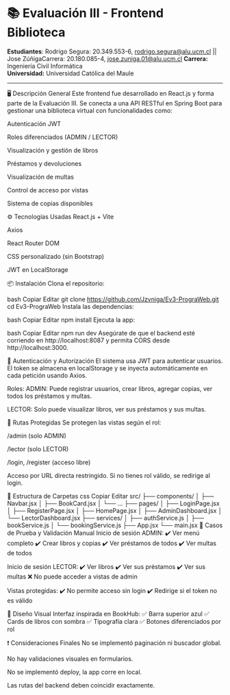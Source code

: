 # 📚 Evaluación III - Frontend Biblioteca

**Estudiantes**: Rodrigo Segura: 20.349.553-6, rodrigo.segura@alu.ucm.cl || Jose ZúñigaCarrera: 20.180.085-4, jose.zuniga.01@alu.ucm.cl
**Carrera:** Ingeniería Civil Informática  
**Universidad:** Universidad Católica del Maule

---

🖥️ Descripción General
Este frontend fue desarrollado en React.js y forma parte de la Evaluación III. Se conecta a una API RESTful en Spring Boot para gestionar una biblioteca virtual con funcionalidades como:

Autenticación JWT

Roles diferenciados (ADMIN / LECTOR)

Visualización y gestión de libros

Préstamos y devoluciones

Visualización de multas

Control de acceso por vistas

Sistema de copias disponibles

⚙️ Tecnologías Usadas
React.js + Vite

Axios

React Router DOM

CSS personalizado (sin Bootstrap)

JWT en LocalStorage

📦 Instalación
Clona el repositorio:

bash
Copiar
Editar
git clone https://github.com/Jzvniga/Ev3-PrograWeb.git
cd Ev3-PrograWeb
Instala las dependencias:

bash
Copiar
Editar
npm install
Ejecuta la app:

bash
Copiar
Editar
npm run dev
Asegúrate de que el backend esté corriendo en http://localhost:8087 y permita CORS desde http://localhost:3000.

🔐 Autenticación y Autorización
El sistema usa JWT para autenticar usuarios. El token se almacena en localStorage y se inyecta automáticamente en cada petición usando Axios.

Roles:
ADMIN: Puede registrar usuarios, crear libros, agregar copias, ver todos los préstamos y multas.

LECTOR: Solo puede visualizar libros, ver sus préstamos y sus multas.

🚦 Rutas Protegidas
Se protegen las vistas según el rol:

/admin (solo ADMIN)

/lector (solo LECTOR)

/login, /register (acceso libre)

Acceso por URL directa restringido. Si no tienes rol válido, se redirige al login.

📁 Estructura de Carpetas
css
Copiar
Editar
src/
├── components/
│   ├── Navbar.jsx
│   ├── BookCard.jsx
│   └── ...
├── pages/
│   ├── LoginPage.jsx
│   ├── RegisterPage.jsx
│   ├── HomePage.jsx
│   ├── AdminDashboard.jsx
│   └── LectorDashboard.jsx
├── services/
│   ├── authService.js
│   ├── bookService.js
│   └── bookingService.js
├── App.jsx
└── main.jsx
🧪 Casos de Prueba y Validación Manual
Inicio de sesión ADMIN:
✔️ Ver menú completo
✔️ Crear libros y copias
✔️ Ver préstamos de todos
✔️ Ver multas de todos

Inicio de sesión LECTOR:
✔️ Ver libros
✔️ Ver sus préstamos
✔️ Ver sus multas
❌ No puede acceder a vistas de admin

Vistas protegidas:
✔️ No permite acceso sin login
✔️ Redirige si el token no es válido

🎨 Diseño Visual
Interfaz inspirada en BookHub:
✅ Barra superior azul
✅ Cards de libros con sombra
✅ Tipografía clara
✅ Botones diferenciados por rol

❗ Consideraciones Finales
No se implementó paginación ni buscador global.

No hay validaciones visuales en formularios.

No se implementó deploy, la app corre en local.

Las rutas del backend deben coincidir exactamente.
